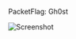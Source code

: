 PacketFlag: Gh0st  
  
![Screenshot](https://raw.githubusercontent.com/Cryakl/Ultimate-RAT-Collection/refs/heads/main/Gh0stRat/Ball%202.0/Screenshot.png)
